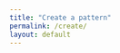 ```yaml
---
title: "Create a pattern"
permalink: /create/
layout: default
---
```


<!-- Container for React App -->
<div class="react-app-container">
  <div id="root"></div>
</div>

<!-- Include React App Scripts -->
<script src="{{ '/assets/react-app/static/js/main.e61099c2.js' | relative_url }}"></script>
<link rel="stylesheet" href="{{ '/assets/react-app/static/css/main.6fe092e2.css' | relative_url }}">
